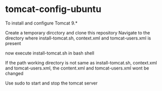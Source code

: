 # tomcat-config-ubuntu
To install and configure Tomcat 9.*

Create a temporary dircctory and clone this repository
Navigate to the directory where install-tomcat.sh, context.xml and tomcat-users.xml is present

now execute install-tomcat.sh in bash shell

If the path working directory is not same as install-tomcat.sh, context.xml and tomcat-users.xml, the content.xml and tomcat-users.xml wont be changed

Use sudo to start and stop the tomcat server
